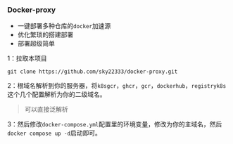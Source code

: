 ### Docker-proxy

- 一键部署多种仓库的`docker`加速源
- 优化繁琐的搭建部署
- 部署超级简单

1：拉取本项目
```
git clone https://github.com/sky22333/docker-proxy.git
```

2：根域名解析到你的服务器，将`k8sgcr`，`ghcr`，`gcr`，`dockerhub`，`registryk8s`这个几个配置解析为你的二级域名。

> 可以直接泛解析

3：然后修改`docker-compose.yml`配置里的环境变量，修改为你的主域名，然后`docker compose up -d`启动即可。
